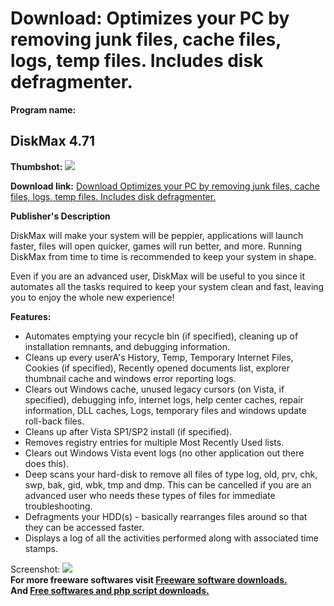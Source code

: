 # Download: Optimizes your PC by removing junk files, cache files, logs, temp files. Includes disk defragmenter.

**Program name:**

## DiskMax 4.71

  
**Thumbshot:** ![](http://www.freewarefiles.com/screenshot/diskmax42_md.jpg)   
  
**Download link:** [Download Optimizes your PC by removing junk files, cache files, logs, temp files. Includes disk defragmenter.](http://freesoftwares.boysofts.com/DiskMax_program_53444.html)  
  


**Publisher's Description**  
  


DiskMax will make your system will be peppier, applications will launch faster, files will open quicker, games will run better, and more. Running DiskMax from time to time is recommended to keep your system in shape. 

Even if you are an advanced user, DiskMax will be useful to you since it automates all the tasks required to keep your system clean and fast, leaving you to enjoy the whole new experience!

**Features:**

  * Automates emptying your recycle bin (if specified), cleaning up of installation remnants, and debugging information. 
  * Cleans up every userA's History, Temp, Temporary Internet Files, Cookies (if specified), Recently opened documents list, explorer thumbnail cache and windows error reporting logs. 
  * Clears out Windows cache, unused legacy cursors (on Vista, if specified), debugging info, internet logs, help center caches, repair information, DLL caches, Logs, temporary files and windows update roll-back files. 
  * Cleans up after Vista SP1/SP2 install (if specified). 
  * Removes registry entries for multiple Most Recently Used lists. 
  * Clears out Windows Vista event logs (no other application out there does this). 
  * Deep scans your hard-disk to remove all files of type log, old, prv, chk, swp, bak, gid, wbk, tmp and dmp. This can be cancelled if you are an advanced user who needs these types of files for immediate troubleshooting. 
  * Defragments your HDD(s) - basically rearranges files around so that they can be accessed faster. 
  * Displays a log of all the activities performed along with associated time stamps. 

  
  
Screenshot: ![](http://www.freewarefiles.com/screenshot/diskmax42.jpg)   
**For more freeware softwares visit [Freeware software downloads.](http://freesoftwares.boysofts.com/)**   
**And [Free softwares and php script downloads.](http://www.boysofts.com/)**
